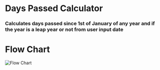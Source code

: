 # Days Passed Calculator
### Calculates days passed since 1st of January of any year and if the year is a leap year or not from user input date
# Flow Chart
![Flow Chart](https://i.imgur.com/LDwBRO5.png)
